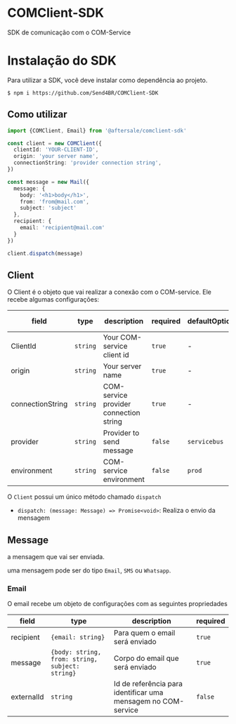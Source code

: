 # COMClient-SDK

SDK de comunicação com o COM-Service

# Instalação do SDK

Para utilizar a SDK, você deve instalar como dependência ao projeto.

``` shell
$ npm i https://github.com/Send4BR/COMClient-SDK
```

## Como utilizar


```ts
import {COMClient, Email} from '@aftersale/comclient-sdk'

const client = new COMClient({
  clientId: 'YOUR-CLIENT-ID',
  origin: 'your server name',
  connectionString: 'provider connection string',
})

const message = new Mail({
  message: {
    body: '<h1>body</h1>',
    from: 'from@mail.com',
    subject: 'subject'
  },
  recipient: {
    email: 'recipient@mail.com'
  }
})

client.dispatch(message)
```

## Client

O Client é o objeto que vai realizar a conexão com o COM-service.
Ele recebe algumas configurações:

|field|type|description|required|defaultOption|available options |
|-----|----|-----------|--------|-------------|----|
|ClientId|`string`|Your COM-service client id | `true` | - | - |
| origin | `string` | Your server name | `true` | - | - |
| connectionString | `string` | COM-service provider connection string | `true` | - | - |
| provider | `string` | Provider to send message | `false` | `servicebus` | `servicebus` \| `faker` |
| environment | `string` | COM-service environment | `false` | `prod` | `prod` \| `stg` \| `spr` |

O `Client` possui um único método chamado `dispatch`

- `dispatch: (message: Message) => Promise<void>`: Realiza o envio da mensagem


## Message

a mensagem que vai ser enviada.

uma mensagem pode ser do tipo `Email`, `SMS` ou `Whatsapp`.

### Email

O email recebe um objeto de configurações com as seguintes propriedades

| field | type | description | required |
|-------|------|-------------|----------|
|recipient| `{email: string}` | Para quem o email será enviado | `true` |
|message| `{body: string, from: string, subject: string}` | Corpo do email que será enviado | `true` |
| externalId | `string` | Id de referência para identificar uma mensagem no COM-service | `false` | 
